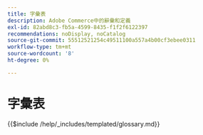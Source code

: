 ```yaml
---
title: 字彙表
description: Adobe Commerce中的辭彙和定義
exl-id: 82abd8c3-fb5a-4599-8435-f1f2f6122397
recommendations: noDisplay, noCatalog
source-git-commit: 55512521254c49511100a557a4b00cf3ebee0311
workflow-type: tm+mt
source-wordcount: '8'
ht-degree: 0%

---
```



# 字彙表

{{$include /help/_includes/templated/glossary.md}}

<!-- Last updated from includes: 2024-11-20 10:32:50 -->

